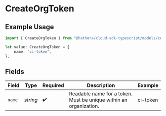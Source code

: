 # CreateOrgToken

## Example Usage

```typescript
import { CreateOrgToken } from "@hathora/cloud-sdk-typescript/models/components";

let value: CreateOrgToken = {
    name: "ci-token",
};
```

## Fields

| Field                                                             | Type                                                              | Required                                                          | Description                                                       | Example                                                           |
| ----------------------------------------------------------------- | ----------------------------------------------------------------- | ----------------------------------------------------------------- | ----------------------------------------------------------------- | ----------------------------------------------------------------- |
| `name`                                                            | *string*                                                          | :heavy_check_mark:                                                | Readable name for a token. Must be unique within an organization. | ci-token                                                          |